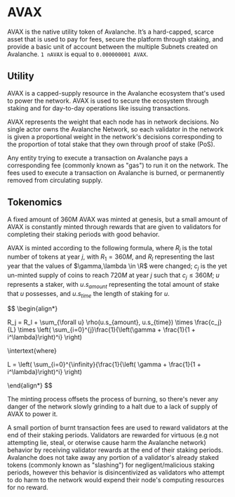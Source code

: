 # AVAX

AVAX is the native utility token of Avalanche. It’s a hard-capped, scarce asset that is used to
pay for fees, secure the platform through staking, and provide a basic unit of account between the
multiple Subnets created on Avalanche. `1 nAVAX` is equal to `0.000000001 AVAX`.

## Utility

AVAX is a capped-supply resource in the Avalanche ecosystem that's used to power the network.
AVAX is used to secure the ecosystem through staking and for day-to-day operations like issuing
transactions.

AVAX represents the weight that each node has in network decisions. No single actor owns
the Avalanche Network, so each validator in the network is given a proportional weight in the
network's decisions corresponding to the proportion of total stake that they own through proof
of stake (PoS).

Any entity trying to execute a transaction on Avalanche pays a corresponding fee (commonly known as
"gas") to run it on the network. The fees used to execute a transaction on Avalanche is burned,
or permanently removed from circulating supply.

## Tokenomics

A fixed amount of 360M AVAX was minted at genesis, but a small amount of AVAX is constantly minted
through rewards that are given to validators for completing their staking periods with good
behavior.

AVAX is minted according to the following formula, where $R_j$ is the total number of tokens at 
year $j$, with $R_1 = 360M$, and $R_l$ representing the last year that the values of
$\gamma,\lambda \in \R$ were changed; $c_j$ is the yet un-minted
supply of coins to reach $720M$ at year $j$ such that $c_j \leq 360M$; $u$ represents a staker,
with $u.s_{amount}$ representing the total amount of stake that $u$ possesses, and $u.s_{time}$
the length of staking for $u$.

$$
\begin{align*}

R_j = R_l + \sum_{\forall u} \rho(u.s_{amount}, u.s_{time}) \times \frac{c_j}{L} \times \left( \sum_{i=0}^{j}\frac{1}{\left(\gamma + \frac{1}{1 + i^\lambda}\right)^i} \right)

\intertext{where}

L = \left( \sum_{i=0}^{\infinity}{\frac{1}{\left( \gamma + \frac{1}{1 + i^\lambda}\right)^i} \right)

\end{align*}
$$

The minting process offsets the process of burning, so there's never any danger of the network
slowly grinding to a halt due to a lack of supply of AVAX to power it.

A small portion of burnt transaction fees are used to reward validators at the end of their staking
periods. Validators are rewarded for virtuous (e.g not attempting lie, steal, or oterwise
cause harm the Avalanche network) behavior by receiving validator rewards at the end of their
staking periods. Avalanche does not take away any portion of a validator's already staked tokens
(commonly known as "slashing") for negligent/malicious staking periods, however this behavior is
disincentivized as validators who attempt to do harm to the network would expend their node's
computing resources for no reward.
